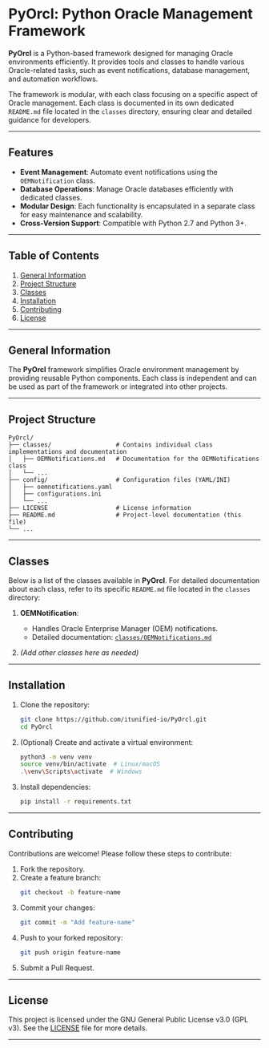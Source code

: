 
# PyOrcl: Python Oracle Management Framework

**PyOrcl** is a Python-based framework designed for managing Oracle environments efficiently. It provides tools and classes to handle various Oracle-related tasks, such as event notifications, database management, and automation workflows.

The framework is modular, with each class focusing on a specific aspect of Oracle management. Each class is documented in its own dedicated `README.md` file located in the `classes` directory, ensuring clear and detailed guidance for developers.

---

## Features
- **Event Management**: Automate event notifications using the `OEMNotification` class.
- **Database Operations**: Manage Oracle databases efficiently with dedicated classes.
- **Modular Design**: Each functionality is encapsulated in a separate class for easy maintenance and scalability.
- **Cross-Version Support**: Compatible with Python 2.7 and Python 3+.

---

## Table of Contents
1. [General Information](#general-information)
2. [Project Structure](#project-structure)
3. [Classes](#classes)
4. [Installation](#installation)
5. [Contributing](#contributing)
6. [License](#license)

---

## General Information
The **PyOrcl** framework simplifies Oracle environment management by providing reusable Python components. Each class is independent and can be used as part of the framework or integrated into other projects.

---

## Project Structure
```plaintext
PyOrcl/
├── classes/                  # Contains individual class implementations and documentation
│   ├── OEMNotifications.md   # Documentation for the OEMNotifications class
│   └── ...
├── config/                   # Configuration files (YAML/INI)
│   ├── oemnotifications.yaml
│   ├── configurations.ini
│   └── ...
├── LICENSE                   # License information
├── README.md                 # Project-level documentation (this file)
└── ...
```

---

## Classes
Below is a list of the classes available in **PyOrcl**. For detailed documentation about each class, refer to its specific `README.md` file located in the `classes` directory:

1. **OEMNotification**:
   - Handles Oracle Enterprise Manager (OEM) notifications.
   - Detailed documentation: [`classes/OEMNotifications.md`](classes/OEMNotifications.md)

2. *(Add other classes here as needed)*

---

## Installation
1. Clone the repository:
   ```bash
   git clone https://github.com/itunified-io/PyOrcl.git
   cd PyOrcl
   ```

2. (Optional) Create and activate a virtual environment:
   ```bash
   python3 -m venv venv
   source venv/bin/activate  # Linux/macOS
   .\venv\Scripts\activate  # Windows
   ```

3. Install dependencies:
   ```bash
   pip install -r requirements.txt
   ```

---

## Contributing
Contributions are welcome! Please follow these steps to contribute:
1. Fork the repository.
2. Create a feature branch:
   ```bash
   git checkout -b feature-name
   ```
3. Commit your changes:
   ```bash
   git commit -m "Add feature-name"
   ```
4. Push to your forked repository:
   ```bash
   git push origin feature-name
   ```
5. Submit a Pull Request.

---

## License
This project is licensed under the GNU General Public License v3.0 (GPL v3). See the [LICENSE](LICENSE) file for more details.

---
